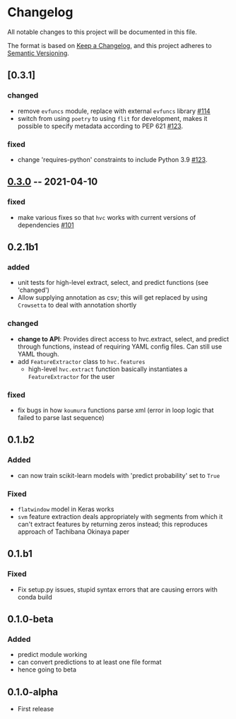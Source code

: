 # Changelog
All notable changes to this project will be documented in this file.

The format is based on [Keep a Changelog](https://keepachangelog.com/en/1.0.0/),
and this project adheres to [Semantic Versioning](https://semver.org/spec/v2.0.0.html).

## [0.3.1]
### changed
- remove `evfuncs` module, replace with external `evfuncs` library
  [#114](https://github.com/NickleDave/hybrid-vocal-classifier/pull/114)
- switch from using `poetry` to using `flit` for development, 
  makes it possible to specify metadata according to PEP 621
  [#123](https://github.com/NickleDave/hybrid-vocal-classifier/pull/123).

### fixed
- change 'requires-python' constraints to include Python 3.9
  [#123](https://github.com/NickleDave/hybrid-vocal-classifier/pull/123).

## [0.3.0](https://github.com/NickleDave/hybrid-vocal-classifier/releases/tag/0.3.0) -- 2021-04-10
### fixed
- make various fixes so that `hvc` works with current versions of dependencies
  [#101](https://github.com/NickleDave/hybrid-vocal-classifier/pull/101)

## 0.2.1b1
### added
- unit tests for high-level extract, select, and predict functions (see 'changed')
- Allow supplying annotation as csv; this will get replaced by using `Crowsetta` to
  deal with annotation shortly

### changed
- **change to API**: Provides direct access to hvc.extract, select, and predict 
  through functions, instead of requiring YAML config files. Can still use YAML though.
- add `FeatureExtractor` class to `hvc.features`
  + high-level `hvc.extract` function basically instantiates a `FeatureExtractor` for the
    user

### fixed
- fix bugs in how `koumura` functions parse xml (error in loop logic that failed to parse
  last sequence)

## 0.1.b2
### Added
- can now train scikit-learn models with 'predict probability' set to `True`

### Fixed
- `flatwindow` model in Keras works
- `svm` feature extraction deals appropriately with segments from which it can't 
  extract features by returning zeros instead; 
  this reproduces approach of Tachibana Okinaya paper

##  0.1.b1 
### Fixed
- Fix setup.py issues, stupid syntax errors that are causing errors with conda build

## 0.1.0-beta
### Added
- predict module working
- can convert predictions to at least one file format
- hence going to beta

## 0.1.0-alpha
- First release
